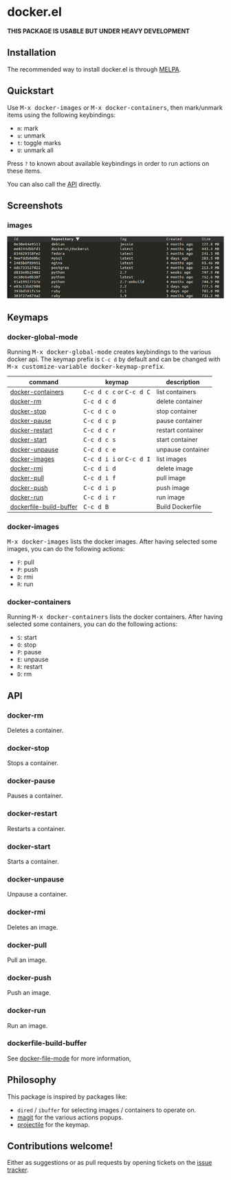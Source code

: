 # docker.el

**THIS PACKAGE IS USABLE BUT UNDER HEAVY DEVELOPMENT**

## Installation

The recommended way to install docker.el is through [MELPA](https://github.com/milkypostman/melpa).

## Quickstart

Use <kbd>M-x docker-images</kbd> or <kbd>M-x docker-containers</kbd>,
then mark/unmark items using the following keybindings:

- `m`: mark
- `u`: unmark
- `t`: toggle marks
- `U`: unmark all

Press `?` to known about available keybindings in order to run actions on these items.

You can also call the [API](#api) directly.


## Screenshots

### images

![docker.el screenshot](screenshots/images.png)


## Keymaps

### docker-global-mode

Running <kbd>M-x docker-global-mode</kbd> creates keybindings to the
various docker api. The keymap prefix is `C-c d` by default and can be
changed with <kbd>M-x customize-variable docker-keymap-prefix</kbd>.

| command                                             | keymap                                     | description       |
|-----------------------------------------------------|--------------------------------------------|-------------------|
| [docker-containers](#docker-containers)             | <kbd>C-c d c c</kbd> or <kbd>C-c d C</kbd> | list containers   |
| [docker-rm](#docker-rm)                             | <kbd>C-c d c d</kbd>                       | delete container  |
| [docker-stop](#docker-stop)                         | <kbd>C-c d c o</kbd>                       | stop container    |
| [docker-pause](#docker-pause)                       | <kbd>C-c d c p</kbd>                       | pause container   |
| [docker-restart](#docker-restart)                   | <kbd>C-c d c r</kbd>                       | restart container |
| [docker-start](#docker-start)                       | <kbd>C-c d c s</kbd>                       | start container   |
| [docker-unpause](#docker-unpause)                   | <kbd>C-c d c e</kbd>                       | unpause container |
| [docker-images](#docker-images)                     | <kbd>C-c d i i</kbd> or <kbd>C-c d I</kbd> | list images       |
| [docker-rmi](#docker-rmi)                           | <kbd>C-c d i d</kbd>                       | delete image      |
| [docker-pull](#docker-pull)                         | <kbd>C-c d i f</kbd>                       | pull image        |
| [docker-push](#docker-push)                         | <kbd>C-c d i p</kbd>                       | push image        |
| [docker-run](#docker-run)                           | <kbd>C-c d i r</kbd>                       | run image         |
| [dockerfile-build-buffer](#dockerfile-build-buffer) | <kbd>C-c d B</kbd>                         | Build Dockerfile  |

### docker-images

<kbd>M-x docker-images</kbd> lists the docker images.
After having selected some images, you can do the following actions:

- `F`: pull
- `P`: push
- `D`: rmi
- `R`: run

### docker-containers

Running <kbd>M-x docker-containers</kbd> lists the docker containers.
After having selected some containers, you can do the following actions:

* `S`: start
* `O`: stop
* `P`: pause
* `E`: unpause
* `R`: restart
* `D`: rm


## API

### docker-rm

Deletes a container.

### docker-stop

Stops a container.

### docker-pause

Pauses a container.

### docker-restart

Restarts a container.

### docker-start

Starts a container.

### docker-unpause

Unpause a container.

### docker-rmi

Deletes an image.

### docker-pull

Pull an image.

### docker-push

Push an image.

### docker-run

Run an image.

### dockerfile-build-buffer

See [docker-file-mode](https://github.com/spotify/dockerfile-mode) for more information,


## Philosophy

This package is inspired by packages like:

- `dired` / `ibuffer` for selecting images / containers to operate on.
- [magit](https://github.com/magit/magit) for the various actions popups.
- [projectile](https://github.com/bbatsov/projectile) for the keymap.


## Contributions welcome!

Either as suggestions or as pull requests by opening tickets on the
[issue tracker](https://github.com/Silex/docker.el/issues).
